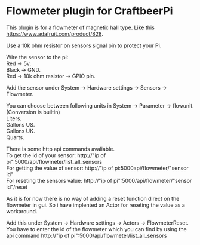 # Flowmeter plugin for CraftbeerPi

This plugin is for a flowmeter of magnetic hall type. Like this https://www.adafruit.com/product/828.

Use a 10k ohm resistor on sensors signal pin to protect your Pi.

Wire the sensor to the pi:
<br>
Red -> 5v.
<br>
Black -> GND.
<br>
Red -> 10k ohm resistor -> GPIO pin.

Add the sensor under System -> Hardware settings -> Sensors -> Flowmeter.

You can choose between following units in System -> Parameter -> flowunit. (Conversion is builtin)
<br>
Liters.
<br>
Gallons US.
<br>
Gallons UK.
<br>
Quarts.
<br>

There is some http api commands avaliable.
<br>
To get the id of your sensor: http://"ip of pi":5000/api/flowmeter/list_all_sensors 
<br>
For getting the value of sensor: http://"ip of pi:5000api/flowmeter/"sensor id"
<br>
For reseting the sensors value: http://"ip of pi":5000/api/flowmeter/"sensor id"/reset

As it is for now there is no way of adding a reset function direct on the flowmeter in gui. So i have implented an Actor for reseting the value as a workaround.

Add this under System -> Hardware settings -> Actors -> FlowmeterReset.
<br>
You have to enter the id of the flowmeter which you can find by using the api command http://"ip of pi":5000/api/flowmeter/list_all_sensors 


